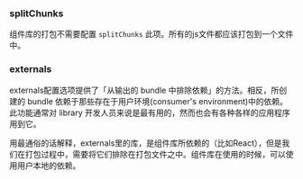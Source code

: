 ### splitChunks

组件库的打包不需要配置 `splitChunks` 此项。所有的js文件都应该打包到一个文件中。

### externals

externals配置选项提供了「从输出的 bundle 中排除依赖」的方法。相反，所创建的 bundle 依赖于那些存在于用户环境(consumer's environment)中的依赖。此功能通常对 library 开发人员来说是最有用的，然而也会有各种各样的应用程序用到它。

用最通俗的话解释，externals里的库，是组件库所依赖的（比如React），但是我们在打包过程中，需要将它们排除在打包文件之中。组件库在使用的时候，可以使用用户本地的依赖。
